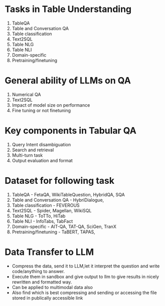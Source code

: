 # Tasks in Table Understanding

1. TableQA
2. Table and Conversation QA
3. Table classification
4. Text2SQL
5. Table NLG
6. Table NLI
7. Domain-specific
8. Pretraining/finetuning

# General ability of LLMs on QA

1. Numerical QA
2. Text2SQL
3. Impact of model size on performance
4. Fine tuning or not finetuning

# Key components in Tabular QA

1. Query Intent disambiguation
2. Search and retrieval
3. Multi-turn task
4. Output evaluation and format

# Dataset for following task

1. TableQA - FetaQA, WikiTableQuestion, HybridQA, SQA
2. Table and Conversation QA - HybriDialogue, 
3. Table classification - FEVEROUS
4. Text2SQL - Spider, Magellan, WikiSQL
5. Table NLG - ToTTo, HiTab
6. Table NLI - InfoTabs, TabFact
7. Domain-specific - AIT-QA, TAT-QA, SciGen, TranX
8. Pretraining/finetuning - TaBERT, TAPAS, 

# Data Transfer to LLM

- Compress the data, send it to LLM,let it interpret the question and write code/anything to answer.
- Execute them in sandbox and give output to llm to give results in nicely rewritten and formatted way.
- Can be applied to multimodal data also
- Also find which is best compressing and sending or accessing the file stored in publically accessible link